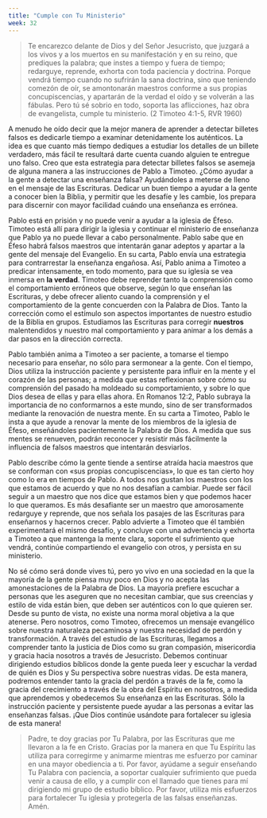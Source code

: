 ```yaml
---
title: "Cumple con Tu Ministerio"
week: 32
---
```


> Te encarezco delante de Dios y del Señor Jesucristo, que juzgará a
> los vivos y a los muertos en su manifestación y en su reino, que
> prediques la palabra; que instes a tiempo y fuera de tiempo;
> redarguye, reprende, exhorta con toda paciencia y doctrina. Porque
> vendrá tiempo cuando no sufrirán la sana doctrina, sino que teniendo
> comezón de oír, se amontonarán maestros conforme a sus propias
> concupiscencias, y apartarán de la verdad el oído y se volverán a las
> fábulas. Pero tú sé sobrio en todo, soporta las aflicciones, haz obra
> de evangelista, cumple tu ministerio. (2 Timoteo 4:1-5, RVR 1960)

A menudo he oído decir que la mejor manera de aprender a detectar
billetes falsos es dedicarle tiempo a examinar detenidamente los
auténticos. La idea es que cuanto más tiempo dediques a estudiar los
detalles de un billete verdadero, más fácil te resultará darte cuenta
cuando alguien te entregue uno falso. Creo que esta estrategia para
detectar billetes falsos se asemeja de alguna manera a las instrucciones
de Pablo a Timoteo. ¿Cómo ayudar a la gente a detectar una enseñanza
falsa? Ayudándoles a meterse de lleno en el mensaje de las Escrituras.
Dedicar un buen tiempo a ayudar a la gente a conocer bien la Biblia, y
permitir que les desafíe y les cambie, los prepara para discernir con
mayor facilidad cuándo una enseñanza es errónea.

Pablo está en prisión y no puede venir a ayudar a la iglesia de Éfeso.
Timoteo está allí para dirigir la iglesia y continuar el ministerio de
enseñanza que Pablo ya no puede llevar a cabo personalmente. Pablo sabe
que en Éfeso habrá falsos maestros que intentarán ganar adeptos y
apartar a la gente del mensaje del Evangelio. En su carta, Pablo envía
una estrategia para contrarrestar la enseñanza engañosa. Así, Pablo
anima a Timoteo a predicar intensamente, en todo momento, para que su
iglesia se vea inmersa en **la verdad**. Timoteo debe reprender tanto la
comprensión como el comportamiento erróneos que observe, según lo que
enseñan las Escrituras, y debe ofrecer aliento cuando la comprensión y
el comportamiento de la gente concuerden con la Palabra de Dios. Tanto
la corrección como el estímulo son aspectos importantes de nuestro
estudio de la Biblia en grupos. Estudiamos las Escrituras para corregir
**nuestros** malentendidos y nuestro mal comportamiento y para animar a
los demás a dar pasos en la dirección correcta.

Pablo también anima a Timoteo a ser paciente, a tomarse el tiempo
necesario para enseñar, no sólo para sermonear a la gente. Con el
tiempo, Dios utiliza la instrucción paciente y persistente para influir
en la mente y el corazón de las personas; a medida que estas reflexionan
sobre cómo su comprensión del pasado ha moldeado su comportamiento, y
sobre lo que Dios desea de ellas y para ellas ahora. En Romanos 12:2,
Pablo subraya la importancia de no conformarnos a este mundo, sino de
ser transformados mediante la renovación de nuestra mente. En su carta a
Timoteo, Pablo le insta a que ayude a renovar la mente de los miembros
de la iglesia de Éfeso, enseñándoles pacientemente la Palabra de Dios. A
medida que sus mentes se renueven, podrán reconocer y resistir más
fácilmente la influencia de falsos maestros que intentarán desviarlos.

Pablo describe cómo la gente tiende a sentirse atraída hacia maestros
que se conforman con «sus propias concupiscencias», lo que es tan cierto
hoy como lo era en tiempos de Pablo. A todos nos gustan los maestros con
los que estamos de acuerdo y que no nos desafían a cambiar. Puede ser
fácil seguir a un maestro que nos dice que estamos bien y que podemos
hacer lo que queramos. Es más desafiante ser un maestro que amorosamente
redarguye y reprende, que nos señala los pasajes de las Escrituras para
enseñarnos y hacernos crecer. Pablo advierte a Timoteo que él también
experimentará el mismo desafío, y concluye con una advertencia y exhorta
a Timoteo a que mantenga la mente clara, soporte el sufrimiento que
vendrá, continúe compartiendo el evangelio con otros, y persista en su
ministerio.

No sé cómo será donde vives tú, pero yo vivo en una sociedad en la que
la mayoría de la gente piensa muy poco en Dios y no acepta las
amonestaciones de la Palabra de Dios. La mayoría prefiere escuchar a
personas que les aseguren que no necesitan cambiar, que sus creencias y
estilo de vida están bien, que deben ser auténticos con lo que quieren
ser. Desde su punto de vista, no existe una norma moral objetiva a la
que atenerse. Pero nosotros, como Timoteo, ofrecemos un mensaje
evangélico sobre nuestra naturaleza pecaminosa y nuestra necesidad de
perdón y transformación. A través del estudio de las Escrituras,
llegamos a comprender tanto la justicia de Dios como su gran compasión,
misericordia y gracia hacia nosotros a través de Jesucristo. Debemos
continuar dirigiendo estudios bíblicos donde la gente pueda leer y
escuchar la verdad de quién es Dios y Su perspectiva sobre nuestras
vidas. De esta manera, podremos entender tanto la gracia del perdón a
través de la fe, como la gracia del crecimiento a través de la obra del
Espíritu en nosotros, a medida que aprendemos y obedecemos Su enseñanza
en las Escrituras. Sólo la instrucción paciente y persistente puede
ayudar a las personas a evitar las enseñanzas falsas. ¡Que Dios continúe
usándote para fortalecer su iglesia de esta manera!

> Padre, te doy gracias por Tu Palabra, por las Escrituras que me
> llevaron a la fe en Cristo. Gracias por la manera en que Tu Espíritu
> las utiliza para corregirme y animarme mientras me esfuerzo por
> caminar en una mayor obediencia a ti. Por favor, ayúdame a seguir
> enseñando Tu Palabra con paciencia, a soportar cualquier sufrimiento
> que pueda venir a causa de ello, y a cumplir con el llamado que tienes
> para mí dirigiendo mi grupo de estudio bíblico. Por favor, utiliza mis
> esfuerzos para fortalecer Tu iglesia y protegerla de las falsas
> enseñanzas. Amén.

